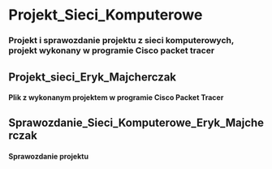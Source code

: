 # Projekt_Sieci_Komputerowe
### Projekt i sprawozdanie projektu z sieci komputerowych, projekt wykonany w programie Cisco packet tracer 
## Projekt_sieci_Eryk_Majcherczak
#### Plik z wykonanym projektem w programie Cisco Packet Tracer
## Sprawozdanie_Sieci_Komputerowe_Eryk_Majcherczak
#### Sprawozdanie projektu 
